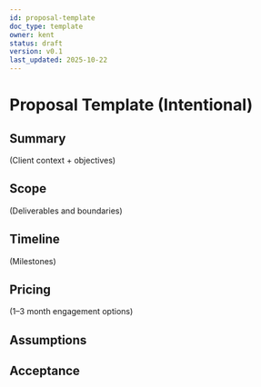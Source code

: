 ```yaml
---
id: proposal-template
doc_type: template
owner: kent
status: draft
version: v0.1
last_updated: 2025-10-22
---
```

# Proposal Template (Intentional)
## Summary
(Client context + objectives)
## Scope
(Deliverables and boundaries)
## Timeline
(Milestones)
## Pricing
(1–3 month engagement options)
## Assumptions
## Acceptance
